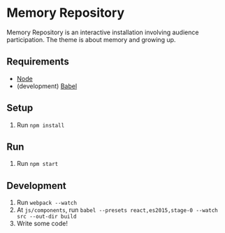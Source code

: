 Memory Repository
=================
Memory Repository is an interactive installation involving audience participation. The theme is about memory and growing up.

Requirements
------------
* [Node](https://nodejs.org)
* (development) [Babel](https://babeljs.io)

Setup
-----
1. Run `npm install`

Run
---
1. Run `npm start`

Development
-----------
1. Run `webpack --watch`
2. At `js/components`, run `babel --presets react,es2015,stage-0 --watch src --out-dir build`
3. Write some code!

